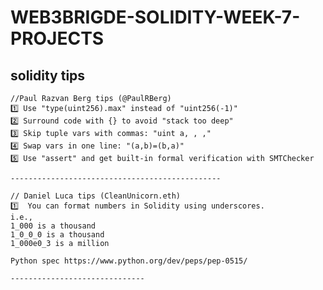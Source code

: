 # WEB3BRIGDE-SOLIDITY-WEEK-7-PROJECTS

## solidity tips

    //Paul Razvan Berg tips (@PaulRBerg)
    1️⃣ Use "type(uint256).max" instead of "uint256(-1)"
    2️⃣ Surround code with {} to avoid "stack too deep"
    3️⃣ Skip tuple vars with commas: "uint a, , ,"
    4️⃣ Swap vars in one line: "(a,b)=(b,a)"
    5️⃣ Use "assert" and get built-in formal verification with SMTChecker
    
    -----------------------------------------------
    
    // Daniel Luca tips (CleanUnicorn.eth)
    1️⃣  You can format numbers in Solidity using underscores.
    i.e.,
    1_000 is a thousand
    1_0_0_0 is a thousand
    1_000e0_3 is a million
    
    Python spec https://www.python.org/dev/peps/pep-0515/
    
    ------------------------------
